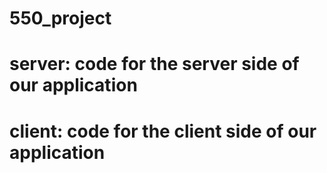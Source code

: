 # 550_project
# server: code for the server side of our application
# client: code for the client side of our application
